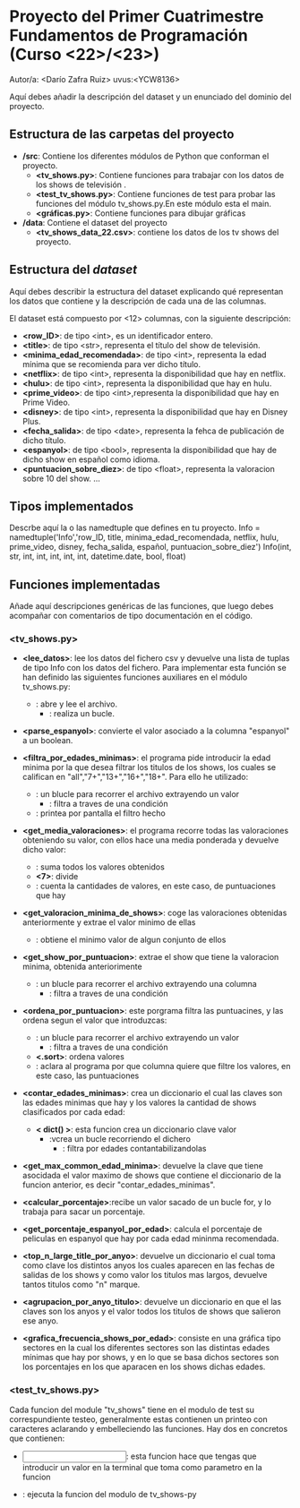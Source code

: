 # Proyecto del Primer Cuatrimestre Fundamentos de Programación (Curso  \<22\>/\<23\>) 
Autor/a: \<Darío Zafra Ruiz\>   uvus:\<YCW8136\>

Aquí debes añadir la descripción del dataset y un enunciado del dominio del proyecto.


## Estructura de las carpetas del proyecto

* **/src**: Contiene los diferentes módulos de Python que conforman el proyecto.
  * **\<tv_shows.py\>**: Contiene funciones para trabajar con los datos de los shows de televisión .
  * **\<test_tv_shows.py\>**: Contiene funciones de test para probar las funciones del módulo tv_shows.py.En este módulo esta el main.
  * **\<gráficas.py\>**: Contiene funciones para dibujar gráficas
* **/data**: Contiene el dataset del proyecto
    * **\<tv_shows_data_22.csv\>**: contiene los datos de los tv shows del proyecto.
    
## Estructura del *dataset*

Aquí debes describir la estructura del dataset explicando qué representan los datos que contiene y la descripción de cada una de las columnas.

El dataset está compuesto por \<12\> columnas, con la siguiente descripción:

* **\<row_ID>**: de tipo \<int\>, es un identificador entero. 
* **\<title>**: de tipo \<str\>, representa el título del show de televisión.
* **\<minima_edad_recomendada>**: de tipo \<int\>, representa la edad mínima que se recomienda para ver dicho título.
* **\<netflix>**: de tipo \<int\>, representa la disponibilidad que hay en netflix.
* **\<hulu>**: de tipo \<int\>, representa la disponibilidad que hay en hulu.
* **\<prime_video>**: de tipo \<int\>,representa la disponibilidad que hay en Prime Video.
* **\<disney>**: de tipo \<int\>, representa la disponibilidad que hay en Disney Plus.
* **\<fecha_salida>**: de tipo \<date\>, representa la fehca de publicación de dicho título.
* **\<espanyol>**: de tipo \<bool\>, representa la disponibilidad que hay de dicho show en español como idioma.
* **\<puntuacion_sobre_diez>**: de tipo \<float\>, representa la valoracion sobre 10 del show.
...

## Tipos implementados

Descrbe aquí la o las namedtuple que defines en tu proyecto.
Info = namedtuple('Info','row_ID, title, minima_edad_recomendada, netflix, hulu, prime_video, disney, fecha_salida, español, puntuacion_sobre_diez')
Info(int, str, int, int, int, int, int, datetime.date, bool, float)

## Funciones implementadas
Añade aquí descripciones genéricas de las funciones, que luego debes acompañar con comentarios de tipo documentación en el código.

### \<tv_shows.py\>

* **<lee_datos>**: lee los datos del fichero csv y devuelve una lista de tuplas de tipo Info con los datos del fichero. Para implementar esta función se han definido las siguientes funciones auxiliares en el módulo tv_shows.py:
  * **<with open >**: abre y lee el archivo.
    * **<for in >**: realiza un bucle.

* **<parse_espanyol>**: convierte el valor asociado a la columna "espanyol" a un boolean.
    
* **<filtra_por_edades_minimas>**: el programa pide introducir la edad minima por la que desea filtrar los titulos de los shows, los cuales se califican en "all","7+","13+","16+","18+". Para ello he utilizado:
  * **<for in >**: un blucle para recorrer el archivo extrayendo un valor
    * **<if else>** : filtra a traves de una condición
  * **<print>**: printea por pantalla el filtro hecho

* **<get_media_valoraciones>**: el programa recorre todas las valoraciones obteniendo su valor, con ellos hace una media ponderada y devuelve dicho valor:
  * **<sum >**: suma todos los valores obtenidos
  * **<7>**: divide
  * **<len>**: cuenta la cantidades de valores, en este caso, de puntuaciones que hay

* **<get_valoracion_minima_de_shows>**: coge las valoraciones obtenidas anteriormente y extrae el valor minimo de ellas
  * **<min>**: obtiene el minimo valor de algun conjunto de ellos

* **<get_show_por_puntuacion>**: extrae el show que tiene la valoracion minima, obtenida anteriorimente
  * **<for in >**: un blucle para recorrer el archivo extrayendo una columna
    * **<if else>** : filtra a traves de una condición

* **<ordena_por_puntuacion>**: este porgrama filtra las puntuacines, y las ordena segun el valor que introduzcas:
  * **<for in >**: un blucle para recorrer el archivo extrayendo un valor
    * **<if else>** : filtra a traves de una condición
  * **<.sort>**: ordena valores
  * **<key lambda>**: aclara al programa por que columna quiere que filtre los valores, en este caso, las puntuaciones

* **<contar_edades_minimas>**: crea un diccionario el cual las claves son las edades minimas que hay y los valores la cantidad de shows clasificados por cada edad:
  * **< dict() >**: esta funcion crea un diccionario clave valor
    * **<for in>** :vcrea un bucle recorriendo el dichero
      * **<if else>**: filtra por edades contantabilizandolas

* **<get_max_common_edad_minima>**: devuelve la clave que tiene asocidada el valor maximo de shows que contiene el diccionario de la funcion anterior, es decir "contar_edades_minimas".

* **<calcular_porcentaje>**:recibe un valor sacado de un bucle for, y lo trabaja para sacar un porcentaje.
* **<get_porcentaje_espanyol_por_edad>**: calcula el porcentaje de peliculas en espanyol que hay por cada edad mininma recomendada.

* **<top_n_large_title_por_anyo>**: devuelve un diccionario el cual toma como clave los distintos anyos los cuales aparecen en las fechas de salidas de los shows y como valor los titulos mas largos, devuelve tantos titulos como "n" marque.

* **<agrupacion_por_anyo_titulo>**: devuelve un diccionario en que el las claves son los anyos y el valor todos los titulos de shows que salieron ese anyo.

* **<grafica_frecuencia_shows_por_edad>**: consiste en una gráfica tipo sectores en la cual los diferentes sectores son las distintas edades mínimas que hay por shows, y en lo que se basa dichos sectores son los porcentajes en los que aparacen en los shows dichas edades.

### \<test_tv_shows.py\>

Cada funcion del module "tv_shows" tiene en el modulo de test su correspundiente testeo, generalmente estas contienen un printeo con caracteres aclarando y embelleciendo las funciones. Hay dos en concretos que contienen:

* **<input>**: esta funcion hace que tengas que introducir un valor en la terminal que toma como parametro en la funcion

* **<main>**: ejecuta la funcion del modulo de tv_shows-py
